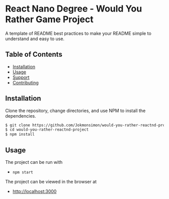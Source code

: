 # React Nano Degree - Would You Rather Game Project

A template of README best practices to make your README simple to understand and easy to use.

## Table of Contents

- [Installation](#installation)
- [Usage](#usage)
- [Support](#support)
- [Contributing](#contributing)

## Installation

Clone the repository, change directories, and use NPM to install the dependencies.

```bash
$ git clone https://github.com/Jokmonsimon/would-you-rather-reactnd-project.git
$ cd would-you-rather-reactnd-project
$ npm install
```

## Usage

The project can be run with

- `npm start`

The project can be viewed in the browser at

- [http://localhost:3000](http://localhost:3000)
